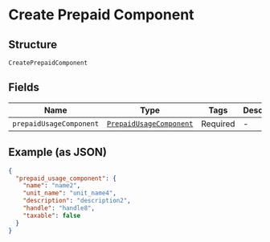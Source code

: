
# Create Prepaid Component

## Structure

`CreatePrepaidComponent`

## Fields

| Name | Type | Tags | Description |
|  --- | --- | --- | --- |
| `prepaidUsageComponent` | [`PrepaidUsageComponent`](../../doc/models/prepaid-usage-component.md) | Required | - |

## Example (as JSON)

```json
{
  "prepaid_usage_component": {
    "name": "name2",
    "unit_name": "unit_name4",
    "description": "description2",
    "handle": "handle8",
    "taxable": false
  }
}
```


